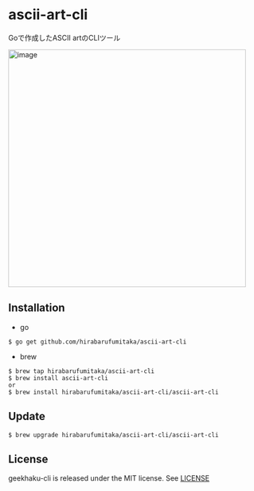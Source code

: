 # ascii-art-cli
Goで作成したASCII artのCLIツール

<img width="477" alt="image" src="https://user-images.githubusercontent.com/114893728/236897816-0491a143-90c5-4b18-9067-35478228f830.png">



## Installation
- go

```
$ go get github.com/hirabarufumitaka/ascii-art-cli
```

- brew

```
$ brew tap hirabarufumitaka/ascii-art-cli
$ brew install ascii-art-cli
or
$ brew install hirabarufumitaka/ascii-art-cli/ascii-art-cli
```

## Update

```
$ brew upgrade hirabarufumitaka/ascii-art-cli/ascii-art-cli
```


## License

geekhaku-cli is released under the MIT license. See [LICENSE](https://github.com/hirabarufumitaka/ascii-art-cli/blob/main/LICENSE)

